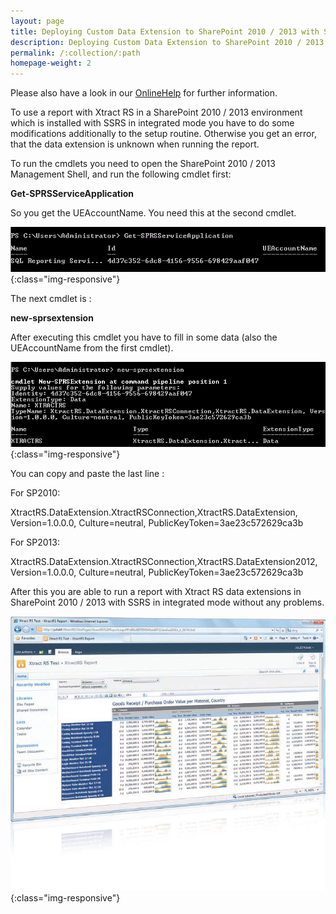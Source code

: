 ```yaml
---
layout: page
title: Deploying Custom Data Extension to SharePoint 2010 / 2013 with SSRS in integrated mode
description: Deploying Custom Data Extension to SharePoint 2010 / 2013 with SSRS in integrated mode
permalink: /:collection/:path
homepage-weight: 2
---
```


Please also have a look in our [OnlineHelp](https://help.theobald-software.com/en/) for further information.

To use a report with Xtract RS in a SharePoint 2010 / 2013 environment which is installed with SSRS in integrated mode you have to do some modifications additionally to the setup routine. 
Otherwise you get an error, that the data extension is unknown when running the report.

To run the cmdlets you need to open the SharePoint 2010 / 2013 Management Shell, and run the following cmdlet first:

**Get-SPRSServiceApplication**

So you get the UEAccountName. You need this at the second cmdlet.

![XtratRSPowershell00](/img/contents/XtratRSPowershell00.png){:class="img-responsive"}

The next cmdlet is :

**new-sprsextension**

After executing this cmdlet you have to fill in some data (also the UEAccountName from the first cmdlet).

![XtratRSPowershell02](/img/contents/XtratRSPowershell02.png){:class="img-responsive"}

You can copy and paste the last line :

For SP2010:

XtractRS.DataExtension.XtractRSConnection,XtractRS.DataExtension, Version=1.0.0.0, Culture=neutral, PublicKeyToken=3ae23c572629ca3b

For SP2013:

XtractRS.DataExtension.XtractRSConnection,XtractRS.DataExtension2012, Version=1.0.0.0, Culture=neutral, PublicKeyToken=3ae23c572629ca3b


After this you are able to run a report with Xtract RS data extensions in SharePoint 2010 / 2013 with SSRS in integrated mode without any problems.

![XtratRSPowershell03](/img/contents/XtratRSPowershell03.png){:class="img-responsive"}

